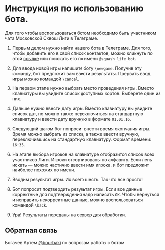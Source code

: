 # Инструкция по использованию бота.

Для того чтобы воспользоваться ботом необходимо быть участником чата Московской Сквош Лиги в Телеграме.

1. Первым делом нужно найти нашего бота в Телеграме. Для того, чтобы добавить его в свой список контактов, можно кликнуть по этой [ссылке](https://telegram.me/squash_life_bot) или поискать его по имени `@squash_life_bot`.

2. Для ввода новой игры напишите боту `\newgame`. Получив эту команду, бот предложит вам ввести результаты. Прервать ввод игры можно командой `\cancel`.

3. На первом этапе нужно выбрать место проведения игры. Вместо клавиатуры вы увидите список доступных кортов. Выберете один из них.

4. Дальше нужно ввести дату игры. Вместо клавиатуру вы увидите список дат, но можно также переключиться на стандартную клавиатуру и ввести дату вручную в формате `01.01.16`.

5. Следующий шагом бот попросит внести время окончания игры. Время можно выбрать из списка, а также ввести вручную, переключившись на стандартную клавиатуру. Формат времени: `16:35`.

6. На этапе выбора игроков на клавиатуре отобразится список всех участников Лиги. Игроки отсортированы по алфавиту. Если лень искать — можно частично ввести имя игрока, и бот предложит наиболее похожих по имени.

7. Вводим результат игры. Их всего шесть. Так что все просто!

8. Бот попросит подтвердить результат игры. Если все данные корректные для подтверждения надо написать `OK`. Чтобы вернуться и исправить некорректные данные, можно воспользоваться командой `\back`.

9. Ура! Результаты переданы на сервер для обработки.

## Обратная связь

Богачев Артем [@bourbaki](http://telegram.me/bourbaki) по вопросам работы с ботом
